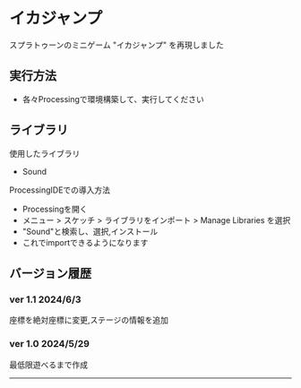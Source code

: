 # イカジャンプ
スプラトゥーンのミニゲーム "イカジャンプ" を再現しました

## 実行方法
- 各々Processingで環境構築して、実行してください

## ライブラリ
使用したライブラリ
- Sound

ProcessingIDEでの導入方法
- Processingを開く
- メニュー > スケッチ > ライブラリをインポート > Manage Libraries を選択
- "Sound"と検索し、選択,インストール
- これでimportできるようになります

## バージョン履歴
### ver 1.1 2024/6/3
座標を絶対座標に変更,ステージの情報を追加

### ver 1.0 2024/5/29
最低限遊べるまで作成

---
